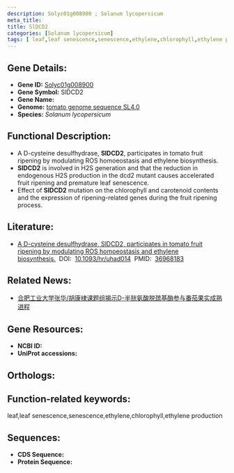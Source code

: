 ```yaml
---
description: Solyc01g008900 ; Solanum lycopersicum
meta_title:
title: SlDCD2
categories: [Solanum lycopersicum]
tags: [ leaf,leaf senescence,senescence,ethylene,chlorophyll,ethylene production ]
---
```


## Gene Details:
- **Gene ID:**	[Solyc01g008900]()
- **Gene Symbol:** SlDCD2
- **Gene Name:** 
- **Genome:** [tomato genome sequence SL4.0]()
- **Species:** *Solanum lycopersicum*

## Functional Description:
   - A D-cysteine desulfhydrase, **SlDCD2**, participates in tomato fruit ripening by modulating ROS homoeostasis and ethylene biosynthesis.
   - **SlDCD2** is involved in H2S generation and that the reduction in endogenous H2S production in the dcd2 mutant causes accelerated fruit ripening and premature leaf senescence.
   - Effect of **SlDCD2** mutation on the chlorophyll and carotenoid contents and the expression of ripening-related genes during the fruit ripening process.

## Literature:
   - [A D-cysteine desulfhydrase, SlDCD2, participates in tomato fruit ripening by modulating ROS homoeostasis and ethylene biosynthesis.]( https://academic.oup.com/hr/article/10/3/uhad014/7022304)&nbsp;&nbsp;DOI:&nbsp;&nbsp;[10.1093/hr/uhad014](https://academic.oup.com/hr/article/10/3/uhad014/7022304)&nbsp;&nbsp;PMID:&nbsp;&nbsp;[36968183](https://pubmed.ncbi.nlm.nih.gov/36968183/)

## Related News:
   - [合肥工业大学张华/胡康棣课题组揭示D-半胱氨酸脱巯基酶参与番茄果实成熟进程](https://mp.weixin.qq.com/s?__biz=MzIyOTY2NDYyNQ==&mid=2247567659&idx=6&sn=701bb3f8078aa3a8744dc00669f0bdce&chksm=785de2272ec4f7cd58e3162187fbff66ca95c8f349f4e46808fc5075ed475bed2fae35aa21f5&scene=27#wechat_redirect)

## Gene Resources:
- **NCBI ID:** [](https://www.ncbi.nlm.nih.gov/gene/?term=)
- **UniProt accessions:** [](https://www.uniprot.org/uniprotkb//entry)

## Orthologs:

## Function-related keywords:
leaf,leaf senescence,senescence,ethylene,chlorophyll,ethylene production

## Sequences:
- **CDS Sequence:**
- **Protein Sequence:**
